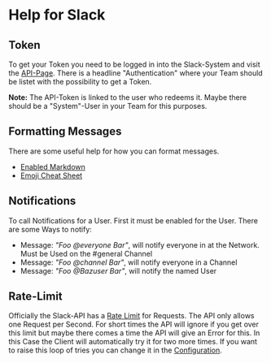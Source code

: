 # Help for Slack

## Token

To get your Token you need to be logged in into the Slack-System and visit the [API-Page](https://api.slack.com/).
There is a headline "Authentication" where your Team should be listet with the possibility to get a Token.

**Note:** The API-Token is linked to the user who redeems it. Maybe there should be a "System"-User in your Team for this purposes.

## Formatting Messages

There are some useful help for how you can format messages.

* [Enabled Markdown](https://slack.zendesk.com/hc/en-us/articles/202288908-How-can-I-add-formatting-to-my-messages-)
* [Emoji Cheat Sheet](http://www.emoji-cheat-sheet.com/)

## Notifications

To call Notifications for a User. First it must be enabled for the User. There are some Ways to notify:

* Message: _"Foo @everyone Bar"_, will notify everyone in at the Network. Must be Used on the #general Channel
* Message: _"Foo @channel Bar"_, will notify everyone in a Channel
* Message: _"Foo @Bazuser Bar"_, will notify the named User

## Rate-Limit

Officially the Slack-API has a [Rate Limit](https://api.slack.com/docs/rate-limits) for Requests. The API only allows
one Request per Second. For short times the API will ignore if you get over this limit but maybe there comes a time
the API will give an Error for this. In this Case the Client will automatically try it for two more times. If you want
to raise this loop of tries you can change it in the [Configuration](configuration.md).

